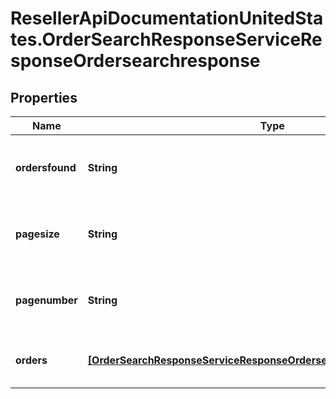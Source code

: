 # ResellerApiDocumentationUnitedStates.OrderSearchResponseServiceResponseOrdersearchresponse

## Properties

Name | Type | Description | Notes
------------ | ------------- | ------------- | -------------
**ordersfound** | **String** | Number of records found in the search result | 
**pagesize** | **String** | The submitted pagesize, default is 25 | [optional] 
**pagenumber** | **String** | The submitted pager number, default is 1 | [optional] 
**orders** | [**[OrderSearchResponseServiceResponseOrdersearchresponseOrdersInner]**](OrderSearchResponseServiceResponseOrdersearchresponseOrdersInner.md) | An array of orders in the search result | [optional] 


